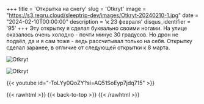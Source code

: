 +++
title = 'Открытка на снегу'
slug = 'Otkryt'
image = "https://s3.regru.cloud/sleeptrip-dev/images/Otkryt-20240210-1.jpg"
date = "2024-02-10T00:00:00"
description = 'к 23 февраля'
disqus_identifier = '95'
+++
Эту открытку я сделал буквально своими ногами. На улице оказалось очень холодно - почти минус 30 градусов. Но дрон не подвёл, да и я сам тоже - ведь рассчитывал только на себя. Открытку сделал заранее, в отличие от следующей открытки к 8 марта.

![Otkryt](https://s3.regru.cloud/sleeptrip-dev/images/Otkryt-20240210-2.jpg)

![Otkryt](https://s3.regru.cloud/sleeptrip-dev/images/Otkryt-20240210-3.jpg)

{{< youtube id="-ToLYy0QoZY?si=AQ51SoEyp7jdq715" >}}

{{< rawhtml >}}
{{< back-to-top >}}
{{< /rawhtml >}}
